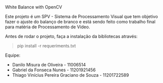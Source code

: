 White Balance with OpenCV


Este projeto é um SPV - Sistema de Processamento Visual que tem objetivo fazer o ajuste do balanço de branco e está sendo feito como trabalho final para matéria de Processamento de Vídeo.

Antes de rodar o projeto, faça a instalação da bibliotecas através:
> pip install -r requeriments.txt

Equipe:

* Danilo Misura de Oliveira - 11006514
* Gabriel da Fonseca Nunes - 11201921456
* Thiago Vinícius Pereira Graciano de Souza - 11201722589
